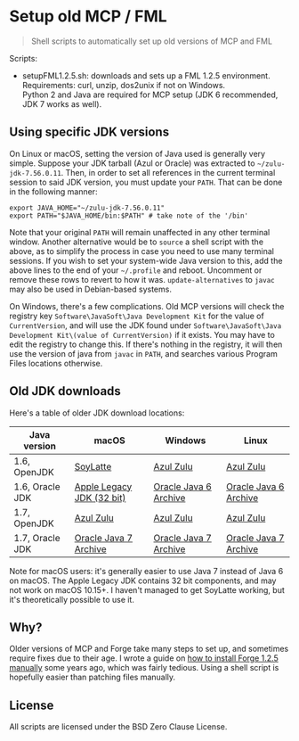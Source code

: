 # Setup old MCP / FML

> Shell scripts to automatically set up old versions of MCP and FML

Scripts:

-   setupFML1.2.5.sh: downloads and sets up a FML 1.2.5 environment.  
    Requirements: curl, unzip, dos2unix if not on Windows.  
    Python 2 and Java are required for MCP setup (JDK 6 recommended, JDK 7 works as well).

## Using specific JDK versions

On Linux or macOS, setting the version of Java used is generally very simple. Suppose your JDK tarball (Azul or Oracle) was extracted to `~/zulu-jdk-7.56.0.11`. Then, in order to set all references in the current terminal session to said JDK version, you must update your `PATH`. That can be done in the following manner:

```shell
export JAVA_HOME="~/zulu-jdk-7.56.0.11"
export PATH="$JAVA_HOME/bin:$PATH" # take note of the '/bin'
```
Note that your original `PATH` will remain unaffected in any other terminal window. Another alternative would be to `source` a shell script with the above, as to simplify the process in case you need to use many terminal sessions. If you wish to set your system-wide Java version to this, add the above lines to the end of your `~/.profile` and reboot. Uncomment or remove these rows to revert to how it was. `update-alternatives` to `javac` may also be used in Debian-based systems. 

On Windows, there's a few complications. Old MCP versions will check the registry key `Software\JavaSoft\Java Development Kit` for the value of `CurrentVersion`, and will use the JDK found under `Software\JavaSoft\Java Development Kit\(value of CurrentVersion)` if it exists. You may have to edit the registry to change this. If there's nothing in the registry, it will then use the version of java from `javac` in `PATH`, and searches various Program Files locations otherwise.

## Old JDK downloads

Here's a table of older JDK download locations:

| Java version    | macOS                                                                                                          | Windows                                                                                                          | Linux                                                                                                           |
| --------------- | -------------------------------------------------------------------------------------------------------------- | ---------------------------------------------------------------------------------------------------------------- | --------------------------------------------------------------------------------------------------------------- |
| 1.6, OpenJDK    | [SoyLatte](https://landonf.org/static/soylatte/)                                                               | [Azul Zulu](https://www.azul.com/downloads/?version=java-6-lts&os=windows&package=jdk&show-old-builds=true#zulu) | [Azul Zulu](https://www.azul.com/downloads/?version=java-6-lts&os=linux&package=jdk&show-old-builds=true#zulu)  |
| 1.6, Oracle JDK | [Apple Legacy JDK (32 bit)](https://support.apple.com/kb/dl1572)                                               | [Oracle Java 6 Archive](https://www.oracle.com/au/java/technologies/javase-java-archive-javase6-downloads.html)  | [Oracle Java 6 Archive](https://www.oracle.com/au/java/technologies/javase-java-archive-javase6-downloads.html) |
| 1.7, OpenJDK    | [Azul Zulu](https://www.azul.com/downloads/?version=java-7-lts&os=macos&package=jdk&show-old-builds=true#zulu) | [Azul Zulu](https://www.azul.com/downloads/?version=java-7-lts&os=windows&package=jdk&show-old-builds=true#zulu) | [Azul Zulu](https://www.azul.com/downloads/?version=java-7-lts&os=linux&package=jdk&show-old-builds=true#zulu)  |
| 1.7, Oracle JDK | [Oracle Java 7 Archive](https://www.oracle.com/au/java/technologies/javase/javase7-archive-downloads.html)     | [Oracle Java 7 Archive](https://www.oracle.com/au/java/technologies/javase/javase7-archive-downloads.html)       | [Oracle Java 7 Archive](https://www.oracle.com/au/java/technologies/javase/javase7-archive-downloads.html)      |

Note for macOS users: it's generally easier to use Java 7 instead of Java 6 on macOS. The Apple Legacy JDK contains 32 bit components, and may not work on macOS 10.15+. I haven't managed to get SoyLatte working, but it's theoretically possible to use it.

## Why?

Older versions of MCP and Forge take many steps to set up, and sometimes require fixes due to their age. I wrote a guide on [how to install Forge 1.2.5 manually](https://gist.github.com/NeRdTheNed/37b84c7a96a0b24fbc1ca76613f5bae6) some years ago, which was fairly tedious. Using a shell script is hopefully easier than patching files manually.

## License

All scripts are licensed under the BSD Zero Clause License.

